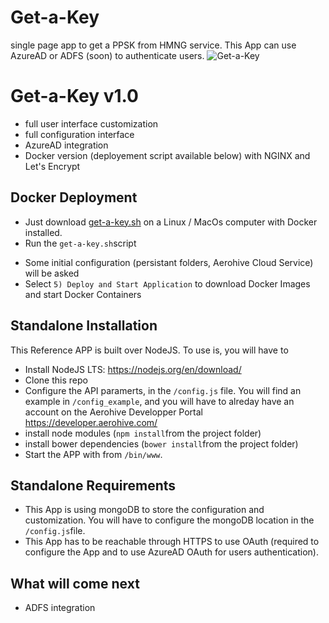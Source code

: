 # Get-a-Key
single page app to get a PPSK from HMNG service. This App can use AzureAD or ADFS (soon) to authenticate users.
![Get-a-Key](https://github.com/tmunzer/get-a-key/blob/master/get-a-key.png)

# Get-a-Key v1.0
* full user interface customization
* full configuration interface
* AzureAD integration
* Docker version (deployement script available below) with NGINX and Let's Encrypt

## Docker Deployment
* Just download [get-a-key.sh](https://github.com/tmunzer/get-a-key/releases/download/1.0/get-a-key.sh) on a Linux / MacOs computer with Docker installed.
* Run the `get-a-key.sh`script
 - Some initial configuration (persistant folders, Aerohive Cloud Service) will be asked
 - Select `5) Deploy and Start Application` to download Docker Images and start Docker Containers

## Standalone Installation
This Reference APP is built over NodeJS. To use is, you will have to
* Install NodeJS LTS: https://nodejs.org/en/download/
* Clone this repo
* Configure the API paramerts, in the `/config.js` file. You will find an example in `/config_example`, and you will have to alreday have an account on the Aerohive Developper Portal https://developer.aerohive.com/
* install node modules (`npm install`from the project folder)
* install bower dependencies (`bower install`from the project folder)
* Start the APP with from `/bin/www`.

## Standalone Requirements
* This App is using mongoDB to store the configuration and customization. You will have to configure the mongoDB location in the `/config.js`file.
* This App has to be reachable through HTTPS to use OAuth (required to configure the App and to use AzureAD OAuth for users authentication). 

## What will come next
* ADFS integration




